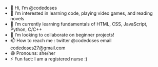 - 👋 Hi, I’m @codedoses
- 👀 I’m interested in learning code, playing video games, and reading novels
- 🌱 I’m currently learning fundamentals of HTML, CSS, JavaScript, Python, C/C++
- 💞️ I’m looking to collaborate on beginner projects!
- 📫 How to reach me : twitter @codedoses email codedoses27@gmail.com
- 😄 Pronouns: she/her
- ⚡ Fun fact: I am a registered nurse :)

<!---
codedoses/codedoses is a ✨ special ✨ repository because its `README.md` (this file) appears on your GitHub profile.
You can click the Preview link to take a look at your changes.
--->
